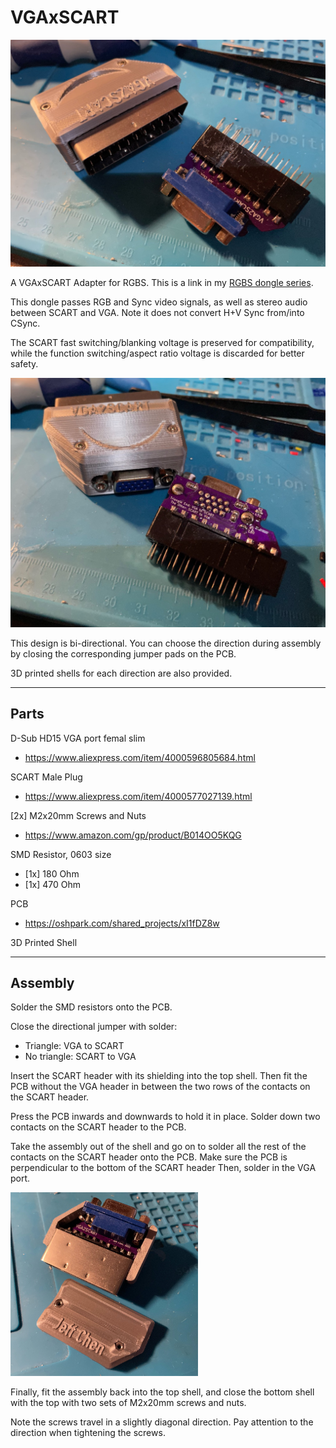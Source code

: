 # VGAxSCART
<img src="./Pics/02.jpg" width="600px" />

A VGAxSCART Adapter for RGBS. This is a link in my [RGBS dongle series](https://github.com/jeffqchen/Console-VGA-Dongle-Series).

This dongle passes RGB and Sync video signals, as well as stereo audio between SCART and VGA. Note it does not convert H+V Sync from/into CSync.

The SCART fast switching/blanking voltage is preserved for compatibility, while the function switching/aspect ratio voltage is discarded for better safety.

<img src="./Pics/01.jpg" width="600px" />

This design is bi-directional. You can choose the direction during assembly by closing the corresponding jumper pads on the PCB.

3D printed shells for each direction are also provided.

--------

## Parts

D-Sub HD15 VGA port femal slim
- https://www.aliexpress.com/item/4000596805684.html

SCART Male Plug
- https://www.aliexpress.com/item/4000577027139.html

[2x] M2x20mm Screws and Nuts
- https://www.amazon.com/gp/product/B014OO5KQG

SMD Resistor, 0603 size
- [1x] 180 Ohm
- [1x] 470 Ohm

PCB
- https://oshpark.com/shared_projects/xI1fDZ8w

3D Printed Shell

--------

## Assembly

Solder the SMD resistors onto the PCB.

Close the directional jumper with solder:
- Triangle: VGA to SCART
- No triangle: SCART to VGA

Insert the SCART header with its shielding into the top shell. Then fit the PCB without the VGA header in between the two rows of the contacts on the SCART header.

Press the PCB inwards and downwards to hold it in place. Solder down two contacts on the SCART header to the PCB.

Take the assembly out of the shell and go on to solder all the rest of the contacts on the SCART header onto the PCB. Make sure the PCB is perpendicular to the bottom of the SCART header Then, solder in the VGA port.

<img src="./Pics/03.jpg" width="300px" />

Finally, fit the assembly back into the top shell, and close the bottom shell with the top with two sets of M2x20mm screws and nuts.

Note the screws travel in a slightly diagonal direction. Pay attention to the direction when tightening the screws.
